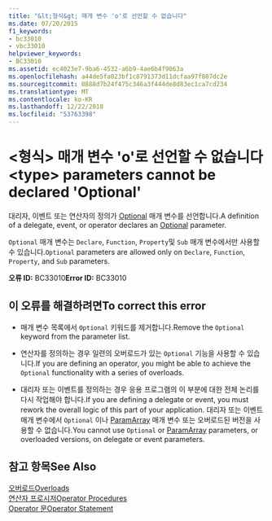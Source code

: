 ```yaml
---
title: "&lt;형식&gt; 매개 변수 'o'로 선언할 수 없습니다"
ms.date: 07/20/2015
f1_keywords:
- bc33010
- vbc33010
helpviewer_keywords:
- BC33010
ms.assetid: ec4023e7-9ba6-4532-a6b9-4ae6b4f9063a
ms.openlocfilehash: a44de5fa023bf1c8791373d11dcfaa97f807dc2e
ms.sourcegitcommit: 0888d7b24f475c346a3f444de8d83ec1ca7cd234
ms.translationtype: MT
ms.contentlocale: ko-KR
ms.lasthandoff: 12/22/2018
ms.locfileid: "53763398"
---
```

# <a name="lttypegt-parameters-cannot-be-declared-optional"></a><span data-ttu-id="efff9-102">&lt;형식&gt; 매개 변수 'o'로 선언할 수 없습니다</span><span class="sxs-lookup"><span data-stu-id="efff9-102">&lt;type&gt; parameters cannot be declared 'Optional'</span></span>
<span data-ttu-id="efff9-103">대리자, 이벤트 또는 연산자의 정의가 [Optional](../../visual-basic/language-reference/modifiers/optional.md) 매개 변수를 선언합니다.</span><span class="sxs-lookup"><span data-stu-id="efff9-103">A definition of a delegate, event, or operator declares an [Optional](../../visual-basic/language-reference/modifiers/optional.md) parameter.</span></span>  
  
 <span data-ttu-id="efff9-104">`Optional` 매개 변수는 `Declare`, `Function`, `Property`및 `Sub` 매개 변수에서만 사용할 수 있습니다.</span><span class="sxs-lookup"><span data-stu-id="efff9-104">`Optional` parameters are allowed only on `Declare`, `Function`, `Property`, and `Sub` parameters.</span></span>  
  
 <span data-ttu-id="efff9-105">**오류 ID:** BC33010</span><span class="sxs-lookup"><span data-stu-id="efff9-105">**Error ID:** BC33010</span></span>  
  
## <a name="to-correct-this-error"></a><span data-ttu-id="efff9-106">이 오류를 해결하려면</span><span class="sxs-lookup"><span data-stu-id="efff9-106">To correct this error</span></span>  
  
-   <span data-ttu-id="efff9-107">매개 변수 목록에서 `Optional` 키워드를 제거합니다.</span><span class="sxs-lookup"><span data-stu-id="efff9-107">Remove the `Optional` keyword from the parameter list.</span></span>  
  
-   <span data-ttu-id="efff9-108">연산자를 정의하는 경우 일련의 오버로드가 있는 `Optional` 기능을 사용할 수 있습니다.</span><span class="sxs-lookup"><span data-stu-id="efff9-108">If you are defining an operator, you might be able to achieve the `Optional` functionality with a series of overloads.</span></span>  
  
-   <span data-ttu-id="efff9-109">대리자 또는 이벤트를 정의하는 경우 응용 프로그램의 이 부분에 대한 전체 논리를 다시 작업해야 합니다.</span><span class="sxs-lookup"><span data-stu-id="efff9-109">If you are defining a delegate or event, you must rework the overall logic of this part of your application.</span></span> <span data-ttu-id="efff9-110">대리자 또는 이벤트 매개 변수에서 `Optional` 이나 [ParamArray](../../visual-basic/language-reference/modifiers/paramarray.md) 매개 변수 또는 오버로드된 버전을 사용할 수 없습니다.</span><span class="sxs-lookup"><span data-stu-id="efff9-110">You cannot use `Optional` or [ParamArray](../../visual-basic/language-reference/modifiers/paramarray.md) parameters, or overloaded versions, on delegate or event parameters.</span></span>  
  
## <a name="see-also"></a><span data-ttu-id="efff9-111">참고 항목</span><span class="sxs-lookup"><span data-stu-id="efff9-111">See Also</span></span>  
 [<span data-ttu-id="efff9-112">오버로드</span><span class="sxs-lookup"><span data-stu-id="efff9-112">Overloads</span></span>](../../visual-basic/language-reference/modifiers/overloads.md)  
 [<span data-ttu-id="efff9-113">연산자 프로시저</span><span class="sxs-lookup"><span data-stu-id="efff9-113">Operator Procedures</span></span>](../../visual-basic/programming-guide/language-features/procedures/operator-procedures.md)  
 [<span data-ttu-id="efff9-114">Operator 문</span><span class="sxs-lookup"><span data-stu-id="efff9-114">Operator Statement</span></span>](../../visual-basic/language-reference/statements/operator-statement.md)
